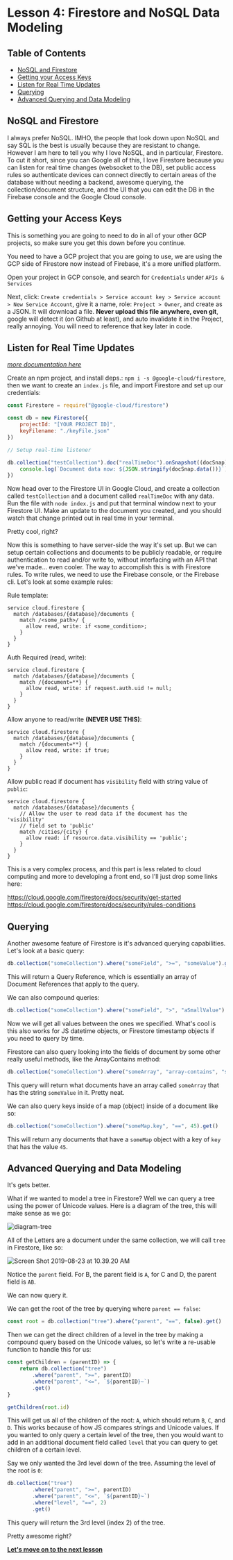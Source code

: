 # Lesson 4: Firestore and NoSQL Data Modeling <!-- omit in toc -->

## Table of Contents <!-- omit in toc -->

- [NoSQL and Firestore](#nosql-and-firestore)
- [Getting your Access Keys](#getting-your-access-keys)
- [Listen for Real Time Updates](#listen-for-real-time-updates)
- [Querying](#querying)
- [Advanced Querying and Data Modeling](#advanced-querying-and-data-modeling)

## NoSQL and Firestore

I always prefer NoSQL. IMHO, the people that look down upon NoSQL and say SQL is the best is usually because they are resistant to change. However I am here to tell you why I love NoSQL, and in particular, Firestore. To cut it short, since you can Google all of this, I love Firestore because you can listen for real time changes (websocket to the DB), set public access rules so authenticate devices can connect directly to certain areas of the database without needing a backend, awesome querying, the collection/document structure, and the UI that you can edit the DB in the Firebase console and the Google Cloud console.

## Getting your Access Keys

This is something you are going to need to do in all of your other GCP projects, so make sure you get this down before you continue.

You need to have a GCP project that you are going to use, we are using the GCP side of Firestore now instead of Firebase, it's a more unified platform.

Open your project in GCP console, and search for `Credentials` under `APIs & Services`

Next, click: `Create credentials > Service account key > Service account > New Service Account`, give it a name, role: `Project > Owner`, and create as a JSON. It will download a file. **Never upload this file anywhere, even git**, google will detect it (on Github at least), and auto invalidate it in the Project, really annoying. You will need to reference that key later in code.

## Listen for Real Time Updates

_[more documentation here](https://cloud.google.com/nodejs/docs/reference/firestore/1.3.x)_

Create an npm project, and install deps.: `npm i -s @google-cloud/firestore`, then we want to create an `index.js` file, and import Firestore and set up our credentials:

```js
const Firestore = require("@google-cloud/firestore")

const db = new Firestore({
    projectId: "[YOUR PROJECT ID]",
    keyFilename: "./keyFile.json"
})

// Setup real-time listener

db.collection("testCollection").doc("realTimeDoc").onSnapshot((docSnap) => {
    console.log(`Document data now: ${JSON.stringify(docSnap.data())}`)
})
```

Now head over to the Firestore UI in Google Cloud, and create a collection called `testCollection` and a document called `realTimeDoc` with any data. Run the file with `node index.js` and put that terminal window next to your Firestore UI. Make an update to the document you created, and you should watch that change printed out in real time in your terminal.

Pretty cool, right?

Now this is something to have server-side the way it's set up. But we can setup certain collections and documents to be publicly readable, or require authentication to read and/or write to, without interfacing with an API that we've made... even cooler. The way to accomplish this is with Firestore rules. To write rules, we need to use the Firebase console, or the Firebase cli. Let's look at some example rules:

Rule template:
```
service cloud.firestore {
  match /databases/{database}/documents {
    match /<some_path>/ {
      allow read, write: if <some_condition>;
    }
  }
}
```

Auth Required (read, write):
```
service cloud.firestore {
  match /databases/{database}/documents {
    match /{document=**} {
      allow read, write: if request.auth.uid != null;
    }
  }
}
```

Allow anyone to read/write **(NEVER USE THIS)**:
```
service cloud.firestore {
  match /databases/{database}/documents {
    match /{document=**} {
      allow read, write: if true;
    }
  }
}
```

Allow public read if document has `visibility` field with string value of `public`:
```
service cloud.firestore {
  match /databases/{database}/documents {
    // Allow the user to read data if the document has the 'visibility'
    // field set to 'public'
    match /cities/{city} {
      allow read: if resource.data.visibility == 'public';
    }
  }
}
```

This is a very complex process, and this part is less related to cloud computing and more to developing a front end, so I'll just drop some links here:

https://cloud.google.com/firestore/docs/security/get-started
https://cloud.google.com/firestore/docs/security/rules-conditions

## Querying

Another awesome feature of Firestore is it's advanced querying capabilities. Let's look at a basic query:

```js
db.collection("someCollection").where("someField", ">=", "someValue").get()
```

This will return a Query Reference, which is essentially an array of Document References that apply to the query.

We can also compound queries:

```js
db.collection("someCollection").where("someField", ">", "aSmallValue").where("someField", "<", "aBigValue").get()
```

Now we will get all values between the ones we specified. What's cool is this also works for JS datetime objects, or Firestore timestamp objects if you need to query by time.

Firestore can also query looking into the fields of document by some other really useful methods, like the ArrayContains method:

```js
db.collection("someCollection").where("someArray", "array-contains", "someValue").get()
```

This query will return what documents have an array called `someArray` that has the string `someValue` in it. Pretty neat.

We can also query keys inside of a map (object) inside of a document like so:

```js
db.collection("someCollection").where("someMap.key", "==", 45).get()
```

This will return any documents that have a `someMap` object with a key of `key` that has the value `45`.

## Advanced Querying and Data Modeling

It's gets better.

What if we wanted to model a tree in Firestore? Well we can query a tree using the power of Unicode values. Here is a diagram of the tree, this will make sense as we go:

![diagram-tree](/assets/diagram-tree.png)

All of the Letters are a document under the same collection, we will call `tree` in Firestore, like so:

![Screen Shot 2019-08-23 at 10.39.20 AM](/assets/Screen%20Shot%202019-08-23%20at%2010.39.20%20AM.png)

Notice the `parent` field. For B, the parent field is `A`, for C and D, the parent field is `AB`.

We can now query it.

We can get the root of the tree by querying where `parent == false`:

```js
const root = db.collection("tree").where("parent", "==", false).get()
```

Then we can get the direct children of a level in the tree by making a compound query based on the Unicode values, so let's write a re-usable function to handle this for us:

```js
const getChildren = (parentID) => {
    return db.collection("tree")
        .where("parent", ">=", parentID)
        .where("parent", "<=", `${parentID}~`)
        .get()
}

getChildren(root.id)
```

This will get us all of the children of the root: `A`, which should return `B`, `C`, and `D`. This works because of how JS compares strings and Unicode values. If you wanted to only query a certain level of the tree, then you would want to add in an additional document field called `level` that you can query to get children of a certain level.

Say we only wanted the 3rd level down of the tree. Assuming the level of the root is `0`:

```js
db.collection("tree")
        .where("parent", ">=", parentID)
        .where("parent", "<=", `${parentID}~`)
        .where("level", "==", 2)
        .get()
```

This query will return the 3rd level (index 2) of the tree.

Pretty awesome right?

**[Let's move on to the next lesson]()**
